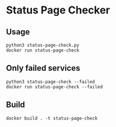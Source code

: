 # Status Page Checker


## Usage
```
python3 status-page-check.py
docker run status-page-check
```

## Only failed services
```
python3 status-page-check --failed
docker run status-page-check --failed
```
## Build

```
docker build . -t status-page-check
```
